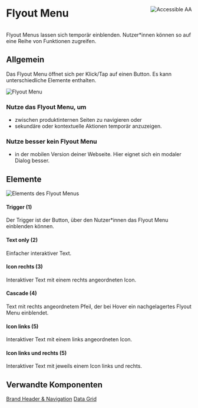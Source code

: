 <div style="display: inline-flex; align-items: center; justify-content: space-between; width: 100%;">
    <h1>Flyout Menu</h1>
    <img src="assets/aa.png" alt="Accessible AA" />
</div>

Flyout Menus lassen sich temporär einblenden. Nutzer\*innen können so auf eine Reihe von Funktionen zugreifen.

## Allgemein

Das Flyout Menu öffnet sich per Klick/Tap auf einen Button. Es kann unterschiedliche Elemente enthalten.

![Flyout Menu](assets/3_components/flyout-menu/Flyout_Menu.png)

### Nutze das Flyout Menu, um

- zwischen produktinternen Seiten zu navigieren oder
- sekundäre oder kontextuelle Aktionen temporär anzuzeigen.

### Nutze besser kein Flyout Menu

- in der mobilen Version deiner Webseite. Hier eignet sich ein modaler Dialog besser.

## Elemente

![Elements des Flyout Menus](assets/3_components/flyout-menu/Flyout_Menu_Elements.png)

#### Trigger (1)

Der Trigger ist der Button, über den Nutzer\*innen das Flyout Menu einblenden können.

#### Text only (2)

Einfacher interaktiver Text.

#### Icon rechts (3)

Interaktiver Text mit einem rechts angeordneten Icon.

#### Cascade (4)

Text mit rechts angeordnetem Pfeil, der bei Hover ein nachgelagertes Flyout Menu einblendet.

#### Icon links (5)

Interaktiver Text mit einem links angeordneten Icon.

#### Icon links und rechts (5)

Interaktiver Text mit jeweils einem Icon links und rechts.

## Verwandte Komponenten

[Brand Header & Navigation](?path=/usage/components-telekom-brand-header-navigation--standard-header)
[Data Grid](?path=/usage/components-data-grid--standard)
